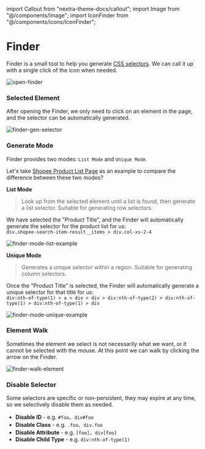 import Callout from "nextra-theme-docs/callout";
import Image from "@/components/Image";
import IconFinder from "@/components/icons/IconFinder";

# Finder

Finder is a small tool to help you generate [CSS selectors](/docs/reference/css-selector). We can call it up with a single click of the <IconFinder /> icon when needed.

<Image src="/screenshots/open-finder.gif" alt="open-finder" />

### Selected Element

After opening the Finder, we only need to click on an element in the page, and the selector can be automatically generated.

<Image src="/screenshots/finder-gen-selector.gif" alt="finder-gen-selector" />

### Generate Mode

Finder provides two modes: `List Mode` and `Unique Mode`.

Let's take [Shopee Product List Page](https://shopee.sg/search?keyword=dress) as an example to compare the difference between these two modes?

**List Mode**

> Look up from the selected element until a list is found, then generate a list selector. Suitable for generating row selectors.

We have selected the "Product Title", and the Finder will automatically generate the selector for the product list for us:  
`div.shopee-search-item-result__items > div.col-xs-2-4`

<Image src="/screenshots/finder-mode-list-example.png" alt="finder-mode-list-example" />

**Unique Mode**

> Generates a unique selector within a region. Suitable for generating column selectors.

Once the "Product Title" is selected, the Finder will automatically generate a unique selector for that title for us:  
`div:nth-of-type(1) > a > div > div > div:nth-of-type(2) > div:nth-of-type(1) > div:nth-of-type(1) > div`

<Image src="/screenshots/finder-mode-unique-example.png" alt="finder-mode-unique-example" />

### Element Walk

Sometimes the element we select is not necessarily what we want, or it cannot be selected with the mouse. At this point we can walk by clicking the arrow on the Finder.

<Image src="/screenshots/finder-walk-element.gif" alt="finder-walk-element" />

### Disable Selector

Some selectors are specific or non-persistent, they may expire at any time, so we selectively disable them as needed.

- **Disable ID** - e.g. `#foo`、`div#foo`
- **Disable Class** - e.g. `.foo`、`div.foo`
- **Disable Attribute** - e.g. `[foo]`、`div[foo]`
- **Disable Child Type** - e.g. `div:nth-of-type(1)`

